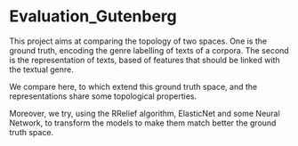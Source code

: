 # Evaluation_Gutenberg

This project aims at comparing the topology of two spaces.
One is the ground truth, encoding the genre labelling of texts of a corpora.
The second is the representation of texts, based of features that should be linked with the textual genre.

We compare here, to which extend this ground truth space, and the representations share some topological properties.

Moreover, we try, using the RRelief algorithm, ElasticNet and some Neural Network, to transform the models to make them match better the ground truth space.
